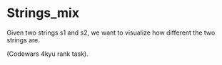 # Strings_mix

Given two strings s1 and s2, we want to visualize how different the two strings are. 

(Codewars 4kyu rank task).
